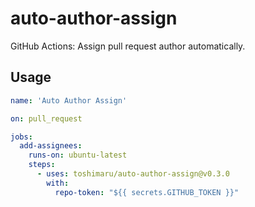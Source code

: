 # auto-author-assign

GitHub Actions: Assign pull request author automatically.

## Usage

```yaml
name: 'Auto Author Assign'

on: pull_request

jobs:
  add-assignees:
    runs-on: ubuntu-latest
    steps:
      - uses: toshimaru/auto-author-assign@v0.3.0
        with:
          repo-token: "${{ secrets.GITHUB_TOKEN }}"
```
